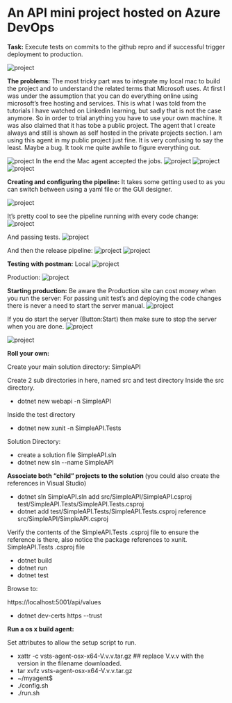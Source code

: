 <h1>An API mini project hosted on Azure DevOps</h1>

<b>Task:</b> Execute tests on commits to the github repro and if successful trigger deployment to production.

![project](https://github.com/kaiqa/DotNetSimpleAPITest/blob/master/img/1.png)

<b>The problems:</b>
The most tricky part was to integrate my local mac to build the project and to understand the related terms that Microsoft uses. 
At first I was under the assumption that you can do everything online using microsoft’s free hosting and services. This is what I was told from the tutorials I have watched on Linkedin learning, but sadly that is not the case anymore. So in order to trial anything you have to use your own machine. It was also claimed that it has tobe a public project. The agent that I create always and still is shown as self hosted in the private projects section. I am using this agent in my public project just fine. It is very confusing to say the least. Maybe a bug. It took me quite awhile to figure everything out.

![project](https://github.com/kaiqa/DotNetSimpleAPITest/blob/master/img/2.png)
In the end the Mac agent accepted the jobs.
![project](https://github.com/kaiqa/DotNetSimpleAPITest/blob/master/img/3.png)
![project](https://github.com/kaiqa/DotNetSimpleAPITest/blob/master/img/4.png)
![project](https://github.com/kaiqa/DotNetSimpleAPITest/blob/master/img/5.png)

<b>Creating and configuring the pipeline:</b>
It takes some getting used to as you can switch between using a yaml file or the GUI designer.

![project](https://github.com/kaiqa/DotNetSimpleAPITest/blob/master/img/6.png)

It’s pretty cool to see the pipeline running with every code change:
![project](https://github.com/kaiqa/DotNetSimpleAPITest/blob/master/img/7.png)

And passing tests.
![project](https://github.com/kaiqa/DotNetSimpleAPITest/blob/master/img/8.png)

And then the release pipeline:
![project](https://github.com/kaiqa/DotNetSimpleAPITest/blob/master/img/9.png)
![project](https://github.com/kaiqa/DotNetSimpleAPITest/blob/master/img/14.png)

<b>Testing with postman:</b>
Local
![project](https://github.com/kaiqa/DotNetSimpleAPITest/blob/master/img/10.png)

Production:
![project](https://github.com/kaiqa/DotNetSimpleAPITest/blob/master/img/11.png)

<b>Starting production:</b>
Be aware the Production site can cost money when you run the server:
For passing unit test’s and deploying the code changes there is never a need to start the server manual.
![project](https://github.com/kaiqa/DotNetSimpleAPITest/blob/master/img/12.png)

If you do start the server (Button:Start) then make sure to stop the server when you are done.
![project](https://github.com/kaiqa/DotNetSimpleAPITest/blob/master/img/13.png)



![project](https://github.com/kaiqa/DotNetSimpleAPITest/blob/master/img/15.png)


<b>Roll your own: </b>

Create your main solution directory: SimpleAPI 

Create 2 sub directories in here, named src and test directory
Inside the src directory.
-   dotnet new webapi -n SimpleAPI

Inside the test directory 
-   dotnet new xunit -n SimpleAPI.Tests


Solution Directory:

-    create a solution file SimpleAPI.sln
-    dotnet new sln --name SimpleAPI

 <b>Associate both “child” projects to the solution </b>
 (you could also create the references in Visual Studio)

-   dotnet sln SimpleAPI.sln add src/SimpleAPI/SimpleAPI.csproj test/SimpleAPI.Tests/SimpleAPI.Tests.csproj
-   dotnet add test/SimpleAPI.Tests/SimpleAPI.Tests.csproj reference src/SimpleAPI/SimpleAPI.csproj

Verify the contents of the SimpleAPI.Tests .csproj file to ensure the reference is there, also notice the package references to xunit.
SimpleAPI.Tests .csproj file

-   dotnet build
-   dotnet run
-   dotnet test

Browse to:

https://localhost:5001/api/values
-   dotnet dev-certs https --trust

<b>Run a os x build agent:</b>

Set attributes to allow the setup script to run.
-   xattr -c vsts-agent-osx-x64-V.v.v.tar.gz  ## replace V.v.v with the version in the filename downloaded.
-   tar xvfz vsts-agent-osx-x64-V.v.v.tar.gz
-   ~/myagent$ 
-   ./config.sh
-  ./run.sh
